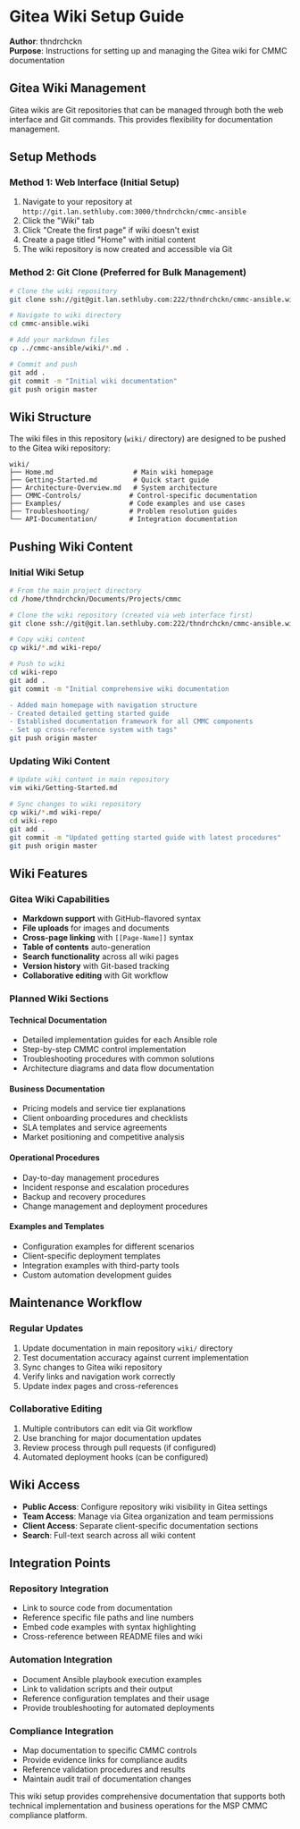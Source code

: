 # Gitea Wiki Setup Guide

**Author**: thndrchckn  
**Purpose**: Instructions for setting up and managing the Gitea wiki for CMMC documentation

## Gitea Wiki Management

Gitea wikis are Git repositories that can be managed through both the web interface and Git commands. This provides flexibility for documentation management.

## Setup Methods

### Method 1: Web Interface (Initial Setup)
1. Navigate to your repository at `http://git.lan.sethluby.com:3000/thndrchckn/cmmc-ansible`
2. Click the "Wiki" tab
3. Click "Create the first page" if wiki doesn't exist
4. Create a page titled "Home" with initial content
5. The wiki repository is now created and accessible via Git

### Method 2: Git Clone (Preferred for Bulk Management)
```bash
# Clone the wiki repository
git clone ssh://git@git.lan.sethluby.com:222/thndrchckn/cmmc-ansible.wiki.git

# Navigate to wiki directory
cd cmmc-ansible.wiki

# Add your markdown files
cp ../cmmc-ansible/wiki/*.md .

# Commit and push
git add .
git commit -m "Initial wiki documentation"
git push origin master
```

## Wiki Structure

The wiki files in this repository (`wiki/` directory) are designed to be pushed to the Gitea wiki repository:

```
wiki/
├── Home.md                    # Main wiki homepage
├── Getting-Started.md         # Quick start guide
├── Architecture-Overview.md   # System architecture
├── CMMC-Controls/            # Control-specific documentation
├── Examples/                 # Code examples and use cases
├── Troubleshooting/          # Problem resolution guides
└── API-Documentation/        # Integration documentation
```

## Pushing Wiki Content

### Initial Wiki Setup
```bash
# From the main project directory
cd /home/thndrchckn/Documents/Projects/cmmc

# Clone the wiki repository (created via web interface first)
git clone ssh://git@git.lan.sethluby.com:222/thndrchckn/cmmc-ansible.wiki.git wiki-repo

# Copy wiki content
cp wiki/*.md wiki-repo/

# Push to wiki
cd wiki-repo
git add .
git commit -m "Initial comprehensive wiki documentation

- Added main homepage with navigation structure
- Created detailed getting started guide
- Established documentation framework for all CMMC components
- Set up cross-reference system with tags"
git push origin master
```

### Updating Wiki Content
```bash
# Update wiki content in main repository
vim wiki/Getting-Started.md

# Sync changes to wiki repository
cp wiki/*.md wiki-repo/
cd wiki-repo
git add .
git commit -m "Updated getting started guide with latest procedures"
git push origin master
```

## Wiki Features

### Gitea Wiki Capabilities
- **Markdown support** with GitHub-flavored syntax
- **File uploads** for images and documents
- **Cross-page linking** with `[[Page-Name]]` syntax
- **Table of contents** auto-generation
- **Search functionality** across all wiki pages
- **Version history** with Git-based tracking
- **Collaborative editing** with Git workflow

### Planned Wiki Sections

#### Technical Documentation
- Detailed implementation guides for each Ansible role
- Step-by-step CMMC control implementation
- Troubleshooting procedures with common solutions
- Architecture diagrams and data flow documentation

#### Business Documentation
- Pricing models and service tier explanations
- Client onboarding procedures and checklists
- SLA templates and service agreements
- Market positioning and competitive analysis

#### Operational Procedures
- Day-to-day management procedures
- Incident response and escalation procedures
- Backup and recovery procedures
- Change management and deployment procedures

#### Examples and Templates
- Configuration examples for different scenarios
- Client-specific deployment templates
- Integration examples with third-party tools
- Custom automation development guides

## Maintenance Workflow

### Regular Updates
1. Update documentation in main repository `wiki/` directory
2. Test documentation accuracy against current implementation
3. Sync changes to Gitea wiki repository
4. Verify links and navigation work correctly
5. Update index pages and cross-references

### Collaborative Editing
1. Multiple contributors can edit via Git workflow
2. Use branching for major documentation updates
3. Review process through pull requests (if configured)
4. Automated deployment hooks (can be configured)

## Wiki Access

- **Public Access**: Configure repository wiki visibility in Gitea settings
- **Team Access**: Manage via Gitea organization and team permissions
- **Client Access**: Separate client-specific documentation sections
- **Search**: Full-text search across all wiki content

## Integration Points

### Repository Integration
- Link to source code from documentation
- Reference specific file paths and line numbers
- Embed code examples with syntax highlighting
- Cross-reference between README files and wiki

### Automation Integration
- Document Ansible playbook execution examples
- Link to validation scripts and their output
- Reference configuration templates and their usage
- Provide troubleshooting for automated deployments

### Compliance Integration
- Map documentation to specific CMMC controls
- Provide evidence links for compliance audits
- Reference validation procedures and results
- Maintain audit trail of documentation changes

This wiki setup provides comprehensive documentation that supports both technical implementation and business operations for the MSP CMMC compliance platform.
